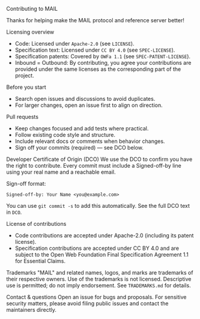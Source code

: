 Contributing to MAIL

Thanks for helping make the MAIL protocol and reference server better!

Licensing overview
- Code: Licensed under `Apache-2.0` (see `LICENSE`).
- Specification text: Licensed under `CC BY 4.0` (see `SPEC-LICENSE`).
- Specification patents: Covered by `OWFa 1.1` (see `SPEC-PATENT-LICENSE`).
- Inbound = Outbound: By contributing, you agree your contributions are
  provided under the same licenses as the corresponding part of the project.

Before you start
- Search open issues and discussions to avoid duplicates.
- For larger changes, open an issue first to align on direction.

Pull requests
- Keep changes focused and add tests where practical.
- Follow existing code style and structure.
- Include relevant docs or comments when behavior changes.
- Sign off your commits (required) — see DCO below.

Developer Certificate of Origin (DCO)
We use the DCO to confirm you have the right to contribute. Every commit must
include a Signed-off-by line using your real name and a reachable email.

Sign-off format:

    Signed-off-by: Your Name <you@example.com>

You can use `git commit -s` to add this automatically. See the full DCO text in `DCO`.

License of contributions
- Code contributions are accepted under Apache-2.0 (including its patent license).
- Specification contributions are accepted under CC BY 4.0 and are subject to the
  Open Web Foundation Final Specification Agreement 1.1 for Essential Claims.

Trademarks
"MAIL" and related names, logos, and marks are trademarks of their respective
owners. Use of the trademarks is not licensed. Descriptive use is permitted; do
not imply endorsement. See `TRADEMARKS.md` for details.

Contact & questions
Open an issue for bugs and proposals. For sensitive security matters, please
avoid filing public issues and contact the maintainers directly.

